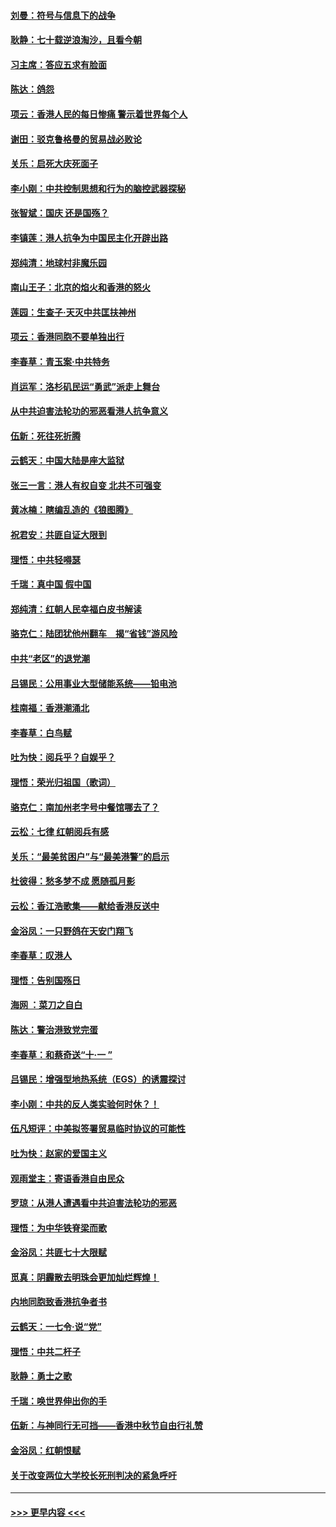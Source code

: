#### [刘曼：符号与信息下的战争](../pages/nsc993/n11564655.md?t=10040022) 
#### [耿静：七十载逆浪淘沙，且看今朝](../pages/nsc993/n11564520.md?t=10040022) 
#### [习主席：答应五求有脸面](../pages/nsc993/n11563953.md?t=10040022) 
#### [陈达：鸽怨](../pages/nsc993/n11561879.md?t=10040022) 
#### [项云：香港人民的每日惨痛  警示着世界每个人](../pages/nsc993/n11559273.md?t=10040022) 
#### [谢田：驳克鲁格曼的贸易战必败论](../pages/nsc993/n11555840.md?t=10040022) 
#### [关乐：启死大庆死面子](../pages/nsc993/n11556823.md?t=10040022) 
#### [李小刚：中共控制思想和行为的脑控武器探秘](../pages/nsc993/n11556776.md?t=10040022) 
#### [张智斌：国庆  还是国殇？](../pages/nsc993/n11556617.md?t=10040022) 
#### [李镇莲：港人抗争为中国民主化开辟出路](../pages/nsc993/n11556570.md?t=10040022) 
#### [郑纯清：地球村非魔乐园](../pages/nsc993/n11555415.md?t=10040022) 
#### [南山王子：北京的焰火和香港的怒火](../pages/nsc993/n11555318.md?t=10040022) 
#### [莲园：生查子·天灭中共匡扶神州](../pages/nsc993/n11555302.md?t=10040022) 
#### [项云：香港同胞不要单独出行](../pages/nsc993/n11555276.md?t=10040022) 
#### [李春草：青玉案‧中共特务](../pages/nsc993/n11552356.md?t=10040022) 
#### [肖运军：洛杉矶民运“勇武”派走上舞台](../pages/nsc993/n11551595.md?t=10040022) 
#### [从中共迫害法轮功的邪恶看港人抗争意义](../pages/nsc993/n11540858.md?t=10040022) 
#### [伍新：死往死折腾](../pages/nsc993/n11550174.md?t=10040022) 
#### [云鹤天：中国大陆是座大监狱](../pages/nsc993/n11550155.md?t=10040022) 
#### [张三一言：港人有权自变 北共不可强变](../pages/nsc993/n11550132.md?t=10040022) 
#### [黄冰楠：瞎编乱造的《狼图腾》](../pages/nsc993/n11550082.md?t=10040022) 
#### [祝君安：共匪自证大限到](../pages/nsc993/n11550041.md?t=10040022) 
#### [理悟：中共轻嘚瑟](../pages/nsc993/n11547978.md?t=10040022) 
#### [千瑞：真中国 假中国](../pages/nsc993/n11547865.md?t=10040022) 
#### [郑纯清：红朝人民幸福白皮书解读](../pages/nsc993/n11547499.md?t=10040022) 
#### [骆克仁：陆团犹他州翻车　揭“省钱”游风险](../pages/nsc993/n11546977.md?t=10040022) 
#### [中共“老区”的退党潮](../pages/nsc993/n11545995.md?t=10040022) 
#### [吕锡民：公用事业大型储能系统——铅电池](../pages/nsc993/n11545701.md?t=10040022) 
#### [桂南福：香港潮涌北](../pages/nsc993/n11545682.md?t=10040022) 
#### [李春草：白鸟赋](../pages/nsc993/n11545663.md?t=10040022) 
#### [吐为快：阅兵乎？自娱乎？](../pages/nsc993/n11545625.md?t=10040022) 
#### [理悟：荣光归祖国（歌词）](../pages/nsc993/n11545616.md?t=10040022) 
#### [骆克仁：南加州老字号中餐馆哪去了？](../pages/nsc993/n11545120.md?t=10040022) 
#### [云松：七律 红朝阅兵有感](../pages/nsc993/n11542394.md?t=10040022) 
#### [关乐：“最美贫困户”与“最美港警”的启示](../pages/nsc993/n11542252.md?t=10040022) 
#### [杜彼得：愁多梦不成 愿随孤月影](../pages/nsc993/n11540296.md?t=10040022) 
#### [云松：香江浩歌集——献给香港反送中](../pages/nsc993/n11540149.md?t=10040022) 
#### [金浴凤：一只野鸽在天安门翔飞](../pages/nsc993/n11540280.md?t=10040022) 
#### [李春草：叹港人](../pages/nsc993/n11540119.md?t=10040022) 
#### [理悟：告别国殇日](../pages/nsc993/n11539610.md?t=10040022) 
#### [海网 ：菜刀之自白](../pages/nsc993/n11539597.md?t=10040022) 
#### [陈达：警治港致党完蛋](../pages/nsc993/n11538127.md?t=10040022) 
#### [李春草：和蔡奇送“十·一 ”](../pages/nsc993/n11537810.md?t=10040022) 
#### [吕锡民：增强型地热系统（EGS）的诱震探讨](../pages/nsc993/n11537765.md?t=10040022) 
#### [李小刚：中共的反人类实验何时休？！](../pages/nsc993/n11537669.md?t=10040022) 
#### [伍凡短评：中美拟签署贸易临时协议的可能性](../pages/nsc993/n11536773.md?t=10040022) 
#### [吐为快：赵家的爱国主义](../pages/nsc993/n11536750.md?t=10040022) 
#### [观雨堂主：寄语香港自由民众](../pages/nsc993/n11536735.md?t=10040022) 
#### [罗琼：从港人遭遇看中共迫害法轮功的邪恶](../pages/nsc993/n11507862.md?t=10040022) 
#### [理悟：为中华铁脊梁而歌](../pages/nsc993/n11534458.md?t=10040022) 
#### [金浴凤：共匪七十大限赋](../pages/nsc993/n11534434.md?t=10040022) 
#### [觅真：阴霾散去明珠会更加灿烂辉煌！](../pages/nsc993/n11531858.md?t=10040022) 
#### [内地同胞致香港抗争者书](../pages/nsc993/n11531645.md?t=10040022) 
#### [云鹤天：一七令‧说“党”](../pages/nsc993/n11529099.md?t=10040022) 
#### [理悟：中共二杆子](../pages/nsc993/n11529046.md?t=10040022) 
#### [耿静：勇士之歌](../pages/nsc993/n11527562.md?t=10040022) 
#### [千瑞：唤世界伸出你的手](../pages/nsc993/n11526942.md?t=10040022) 
#### [伍新：与神同行无可挡——香港中秋节自由行礼赞](../pages/nsc993/n11526801.md?t=10040022) 
#### [金浴凤：红朝恨赋](../pages/nsc993/n11524312.md?t=10040022) 
#### [关于改变两位大学校长死刑判决的紧急呼吁](../pages/nsc993/n11524103.md?t=10040022) 

----
#### [ >>> 更早内容 <<< ](../indexes/nsc993-earlier.md)
